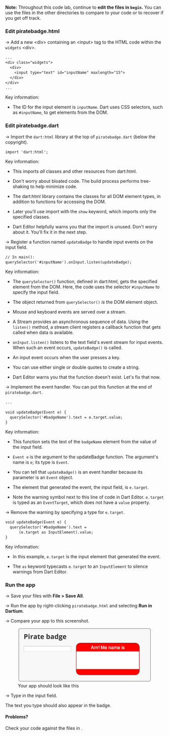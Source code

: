 <toc-element></toc-element>

<aside class="callout">
<strong>Note:</strong> Throughout this code lab,
continue to <strong>edit the files in <code>begin</code>.</strong>
You can use the files in the other directories to compare to your code
or to recover if you get off track.
</aside>


### Edit piratebadge.html

&rarr; Add a new &lt;div> containing an &lt;input&gt; tag to the HTML code
within the `widgets` &lt;div&gt;.

    ...
    <div class="widgets">
      <div>
        <input type="text" id="inputName" maxlength="15">
      </div>
    </div>
    ...

Key information:

* The ID for the input element is `inputName`.
Dart uses CSS selectors, such as `#inputName`,
to get elements from the DOM.



### Edit piratebadge.dart

&rarr; Import the `dart:html`
library at the top of `piratebadge.dart`
(below the copyright).


    import 'dart:html';


Key information:

* This imports _all_ classes and other resources from dart:html.

* Don't worry about bloated code.
  The build process performs tree-shaking to help minimize code.

* The dart:html library contains the classes for all DOM element types,
  in addition to functions for accessing the DOM.

* Later you'll use import with the `show` keyword,
  which imports only the specified classes.

* Dart Editor helpfully warns you that the import is unused.
  Don't worry about it. You'll fix it in the next step.


&rarr; Register a function named `updateBadge`
to handle input events on the input field.

    // In main():
    querySelector('#inputName').onInput.listen(updateBadge);


Key information:

* The `querySelector()` function, defined in
  dart:html, gets the specified element from the DOM.
  Here, the code uses the selector `#inputName`
  to specify the input field.

* The object returned from `querySelector()` 
  _is_ the DOM element object.

* Mouse and keyboard events are served over a stream.

* A Stream provides an asynchronous sequence of data.
  Using the `listen()` method, a stream client
  registers a callback function that gets called when
  data is available.

* `onInput.listen()` listens to the text field's event stream for input events.
  When such an event occurs, `updateBadge()` is called.

* An input event occurs when the user presses a key.

* You can use either single or double quotes to create a string.

* Dart Editor warns you that the function doesn't exist.
  Let's fix that now.


&rarr; Implement the event handler.
You can put this function at the end of `piratebadge.dart`.

    ...

    void updateBadge(Event e) { 
      querySelector('#badgeName').text = e.target.value;
    }


Key information:

* This function sets the text of the `badgeName` element from the value of the input field.

* `Event e` is the argument to the updateBadge function.
  The argument's name is `e`; its type is `Event`.

* You can tell that `updateBadge()` is an event handler because
  its parameter is an `Event` object.

* The element that generated the event, the input field, is `e.target`.

* Note the warning symbol next to this line of code in Dart Editor.
  `e.target` is typed as an `EventTarget`,
   which does not have a `value` property.


&rarr; Remove the warning by specifying a type for `e.target`.

    void updateBadge(Event e) { 
      querySelector('#badgeName').text =
          (e.target as InputElement).value;
    }


Key information:

* In this example, `e.target` is the input element
  that generated the event.

* The `as` keyword typecasts `e.target` to an
  `InputElement` to silence warnings from Dart Editor.


### Run the app

&rarr; Save your files with **File > Save All**.

&rarr; Run the app by right-clicking `piratebadge.html` and
selecting **Run in Dartium**.

&rarr; Compare your app to this screenshot.

<figure>
  <img src="img/2-inputbadge.png">
  <figcaption>Your app should look like this</figcaption>
</figure>

&rarr; Type in the input field.

The text you type should also appear in the badge.


#### Problems?

Check your code against the files in <io-location-string noclone="true" starterpath="/step3"></io-location-string>.
